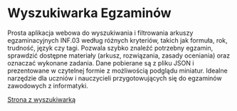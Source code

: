 # Wyszukiwarka Egzaminów

Prosta aplikacja webowa do wyszukiwania i filtrowania arkuszy egzaminacyjnych INF.03 według różnych kryteriów, takich jak formuła, rok, trudność, język czy tagi. Pozwala szybko znaleźć potrzebny egzamin, sprawdzić dostępne materiały (arkusz, rozwiązania, zasady oceniania) oraz oznaczać wykonane zadania. Dane pobierane są z pliku JSON i prezentowane w czytelnej formie z możliwością podglądu miniatur.
Idealne narzędzie dla uczniów i nauczycieli przygotowujących się do egzaminów zawodowych z informatyki.

[Strona z wyszukiwarką](https://chr1skyy.github.io/EgzaminZawodowyINF03-Wyszukiwarka/)